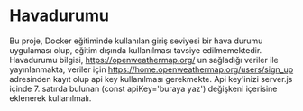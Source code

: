 # Havadurumu
Bu proje, Docker eğitiminde kullanılan giriş seviyesi bir hava durumu uygulaması olup, eğitim dışında kullanılması tavsiye edilmemektedir.
Havadurumu bilgisi, https://openweathermap.org/ un sağladığı veriler ile yayınlanmakta, veriler için https://home.openweathermap.org/users/sign_up adresinden kayıt olup api key kullanılması gerekmekte.
Api key'inizi server.js içinde 7. satırda bulunan (const apiKey='buraya yaz') değişkeni içerisine eklenerek kullanılmalı.
